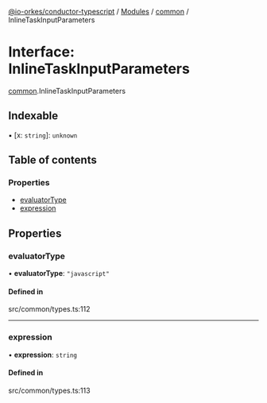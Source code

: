 [@io-orkes/conductor-typescript](../README.md) / [Modules](../modules.md) / [common](../modules/common.md) / InlineTaskInputParameters

# Interface: InlineTaskInputParameters

[common](../modules/common.md).InlineTaskInputParameters

## Indexable

▪ [x: `string`]: `unknown`

## Table of contents

### Properties

- [evaluatorType](common.InlineTaskInputParameters.md#evaluatortype)
- [expression](common.InlineTaskInputParameters.md#expression)

## Properties

### evaluatorType

• **evaluatorType**: ``"javascript"``

#### Defined in

src/common/types.ts:112

___

### expression

• **expression**: `string`

#### Defined in

src/common/types.ts:113
